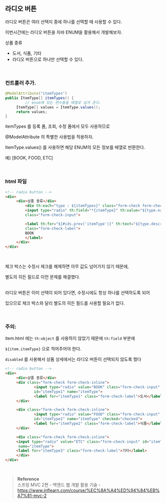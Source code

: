 ## 라디오 버튼

라디오 버튼은 여러 선택지 중에 하나를 선택할 때 사용할 수 있다. 

이번시간에는 라디오 버튼을 자바 ENUM을 활용해서 개발해보자.

상품 종류

- 도서, 식품, 기타
- 라디오 버튼으로 하나만 선택할 수 있다.

<br/>

### 컨트롤러 추가.

```java
@ModelAttribute("itemTypes")
public ItemType[] itemTypes() {
		 // enum에 있는 변수들을 배열로 넘겨 준다.
     ItemType[] values = ItemType.values();
     return values;
}
```

itemTypes 를 등록 폼, 조회, 수정 폼에서 모두 사용하므로 

@ModelAttribute 의 특별한 사용법을 적용하자.

ItemType.values() 를 사용하면 해당 ENUM의 모든 정보를 배열로 반환한다. 

예) [BOOK, FOOD, ETC]


<br/>

### html 파일

```html
<!-- radio button -->
<div>
	 <div>상품 종류</div>
		 <div th:each="type : ${itemTypes}" class="form-check form-check-inline">
		 <input type="radio" th:field="*{itemType}" th:value="${type.name()}"
		 class="form-check-input">

		 <label th:for="${#ids.prev('itemType')}" th:text="${type.description}"
		 class="form-check-label">
		 BOOK
		 </label>
	 </div>
</div>
```

<br/>

체크 박스는 수정시 체크를 해제하면 아무 값도 넘어가지 않기 때문에, 

별도의 히든 필드로 이런 문제를 해결했다. 

<br/>라디오 버튼은 이미 선택이 되어 있다면, 수정시에도 항상 하나를 선택하도록 되어 

있으므로 체크 박스와 달리 별도의 히든 필드를 사용할 필요가 없다.


<br/>

### 주의:

item.html 에는 `th:object` 를 사용하지 않았기 때문에 `th:field` 부분에 

`${item.itemType}` 으로 적어주어야 한다. 

`disabled` 를 사용해서 상품 상세에서는 라디오 버튼이 선택되지 않도록 했다


```html
<!-- radio button -->
<div>
	 <div>상품 종류</div>
	 <div class="form-check form-check-inline">
			 <input type="radio" value="BOOK" class="form-check-input"
			 id="itemType1" name="itemType">
			 <label for="itemType1" class="form-check-label">도서</label>
	 </div>

	 <div class="form-check form-check-inline">
			 <input type="radio" value="FOOD" class="form-check-input"
			 id="itemType2" name="itemType" checked="checked">
			 <label for="itemType2" class="form-check-label">식품</label>
	 </div>

	 <div class="form-check form-check-inline">
	 <input type="radio" value="ETC" class="form-check-input" id="itemType3"
	  name="itemType">
	 <label for="itemType3" class="form-check-label">기타</label>
	 </div>
</div>
```

<br/>

>**Reference** <br/>스프링 MVC 2편 - 백엔드 웹 개발 활용 기술 - https://www.inflearn.com/course/%EC%8A%A4%ED%94%84%EB%A7%81-mvc-2